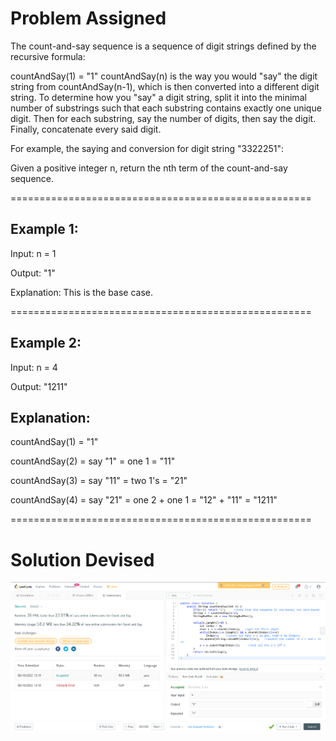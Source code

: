 # Problem Assigned

The count-and-say sequence is a sequence of digit strings defined by the recursive formula:

countAndSay(1) = "1"
countAndSay(n) is the way you would "say" the digit string from countAndSay(n-1), which is then converted into a different digit string.
To determine how you "say" a digit string, split it into the minimal number of substrings such that each substring contains exactly one unique digit. Then for each substring, say the number of digits, then say the digit. Finally, concatenate every said digit.

For example, the saying and conversion for digit string "3322251":

Given a positive integer n, return the nth term of the count-and-say sequence.

====================================================

## Example 1:

Input: n = 1

Output: "1"

Explanation: This is the base case.

====================================================

## Example 2:

Input: n = 4

Output: "1211"

## Explanation:

countAndSay(1) = "1"

countAndSay(2) = say "1" = one 1 = "11"

countAndSay(3) = say "11" = two 1's = "21"

countAndSay(4) = say "21" = one 2 + one 1 = "12" + "11" = "1211"

====================================================

# Solution Devised

![ScreenShot](https://raw.githubusercontent.com/shambashib20/cofiato-assignment/master/images/Solution_ScreenShot_LeetCode.png)
